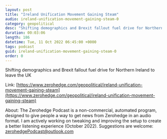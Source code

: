 ```yaml
---
layout: post
title: "Ireland Unification Movement Gaining Steam"
audio: ireland-unification-movement-gaining-steam-0
category: geopolitical
desc: "Shifting demographics and Brexit fallout fuel drive for Northern Ireland to leave the UK"
duration: 00:03:06
length: 186
datetime: Tue, 11 Oct 2022 06:45:00 +0000
tags: podcast
guid: ireland-unification-movement-gaining-steam-0
order: 0
---
```

Shifting demographics and Brexit fallout fuel drive for Northern Ireland to leave the UK

Link: [https://www.zerohedge.com/geopolitical/ireland-unification-movement-gaining-steam](https://www.zerohedge.com/geopolitical/ireland-unification-movement-gaining-steam)

About: The Zerohedge Podcast is a non-commercial, automated program, designed to give people a way to get news from Zerohedge in an audio format.  I am actively working on tweaking and improving the setup to create a better listening experience (October 2022).  Suggestions are welcome: [zerohedgePodcast@outlook.com](mailto:zerohedgePodcast@outlook.com)